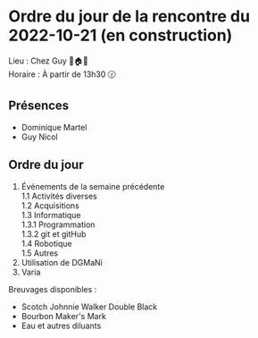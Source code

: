 # Ordre du jour de la rencontre du 2022-10-21 (en construction)
Lieu :    Chez Guy 🌲🏠🌳  
Horaire : À partir de 13h30 🕜  
## Présences
* Dominique Martel
* Guy Nicol

## Ordre du jour
1. Événements de la semaine précédente  
  1.1  Activités diverses  
  1.2  Acquisitions  
  1.3 Informatique  
    1.3.1 Programmation  
    1.3.2 git et gitHub  
  1.4 Robotique  
  1.5 Autres  
2. Utilisation de DGMaNi  
3. Varia  



Breuvages disponibles :
  * Scotch Johnnie Walker Double Black
  * Bourbon Maker's Mark
  * Eau et autres diluants
